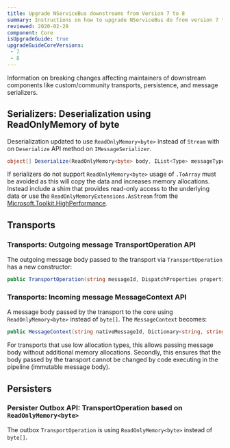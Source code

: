 ```yaml
---
title: Upgrade NServiceBus downstreams from Version 7 to 8
summary: Instructions on how to upgrade NServiceBus do from version 7 to version 8.
reviewed: 2020-02-20
component: Core
isUpgradeGuide: true
upgradeGuideCoreVersions:
 - 7
 - 8
---
```


Information on breaking changes affecting maintainers of downstream components like custom/community transports, persistence, and message serializers.

## Serializers: Deserialization using ReadOnlyMemory of byte

Deserialization updated to use `ReadOnlyMemory<byte>` instead of `Stream` with  on `Deserialize` API method on `IMessageSerializer`.

```csharp
object[] Deserialize(ReadOnlyMemory<byte> body, IList<Type> messageTypes = null);
```

If serializers do not support `ReadOnlyMemory<byte>` usage of `.ToArray` must be avoided as this will copy the data and increases memory allocations. Instead include a shim that provides read-only access to the underlying data or use the `ReadOnlyMemoryExtensions.AsStream` from the [Microsoft.Toolkit.HighPerformance](https://docs.microsoft.com/en-us/dotnet/api/microsoft.toolkit.highperformance.extensions.readonlymemoryextensions.asstream).

## Transports

### Transports: Outgoing message TransportOperation API

The outgoing message body passed to the transport via `TransportOperation` has a new constructor:

```csharp
public TransportOperation(string messageId, DispatchProperties properties, ReadOnlyMemory<byte> body, Dictionary<string, string> headers)
```

### Transports: Incoming message MessageContext API

A message body passed by the transport to the core using `ReadOnlyMemory<byte>` instead of `byte[]`. The `MessageContext` becomes:

```csharp
public MessageContext(string nativeMessageId, Dictionary<string, string> headers, ReadOnlyMemory<byte> body, TransportTransaction transportTransaction, ContextBag context)
```

For transports that use low allocation types, this allows passing message body without additional memory allocations. Secondly, this ensures that the body passed by the transport cannot be changed by code executing in the pipeline (immutable message body). 

## Persisters

### Persister Outbox API: TransportOperation based on `ReadOnlyMemory<byte>`

The outbox `TransportOperation` is using `ReadOnlyMemory<byte>` instead of `byte[]`.

